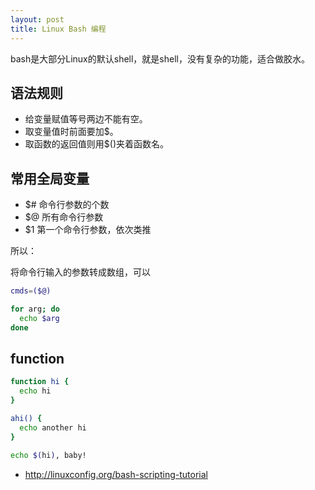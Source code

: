 ```yaml
---
layout: post
title: Linux Bash 编程
---
```


bash是大部分Linux的默认shell，就是shell，没有复杂的功能，适合做胶水。

## 语法规则

* 给变量赋值等号两边不能有空。
* 取变量值时前面要加$。
* 取函数的返回值则用$()夹着函数名。

## 常用全局变量

* $# 命令行参数的个数
* $@ 所有命令行参数
* $1 第一个命令行参数，依次类推


所以：

将命令行输入的参数转成数组，可以

```bash
cmds=($@)

for arg; do
  echo $arg
done
```

## function

```bash
function hi {
  echo hi
}

ahi() {
  echo another hi
}

echo $(hi), baby!
```

* http://linuxconfig.org/bash-scripting-tutorial
